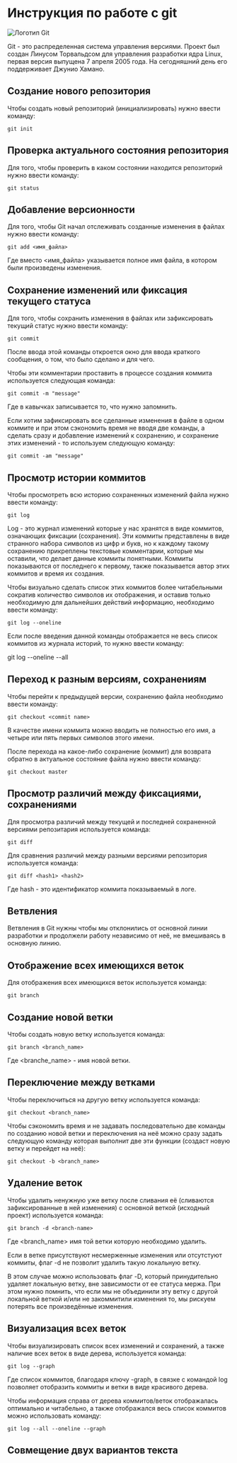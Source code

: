 # **Инструкция по работе с git**

![Логотип Git](git.jpg)

Git - это распределенная система управления версиями. Проект был создан Линусом Торвальдсом для управления разработки ядра Linux, первая версия выпущена 7 апреля 2005 года. На сегодняшний день его поддерживает Джунио Хамано.

## Создание нового репозитория

Чтобы создать новый репозиторий (инициализировать) нужно ввести команду:

    git init  

## Проверка актуального состояния репозитория

Для того, чтобы проверить в каком состоянии находится репозиторий нужно ввести команду:

    git status
    
## Добавление версионности

Для того, чтобы Git начал отслеживать созданные изменения в файлах нужно ввести команду:

    git add <имя_файла>

Где вместо <имя_файла> указывается полное имя файла, в котором были произведены изменения.

## Сохранение изменений или фиксация текущего статуса

Для того, чтобы сохранить изменения в файлах или зафиксировать текущий статус нужно ввести команду:

    git commit

После ввода этой команды откроется окно для ввода краткого сообщения, о том, что было сделано и для чего.

Чтобы эти комментарии проставить в процессе создания коммита используется следующая команда:

    git commit -m "message"

Где в кавычках записывается то, что нужно запомнить.

Если хотим зафиксировать все сделанные изменения в файле в одном коммите и при этом сэкономить время не вводя две команды, а сделать сразу и добавление изменений к сохранению, и сохранение этих изменений - то используем следующую команду:

    git commit -am "message"

## Просмотр истории коммитов

Чтобы просмотреть всю историю сохраненных изменений файла нужно ввести команду:

    git log

Log - это журнал изменений которые у нас хранятся в виде коммитов, означающих фиксации (сохранения). Эти коммиты представлены в виде странного набора символов из цифр и букв, но к каждому такому сохранению прикреплены текстовые комментарии, которые мы оставили, что делает данные коммиты понятными. Коммиты показываются от последнего к первому, также показывается автор этих коммитов и время их создания.

Чтобы визуально сделать список этих коммитов более читабельными сократив количество символов их отображения, и оставив только необходимую для дальнейших действий информацию, необходимо ввести команду:

    git log --oneline

Если после введения данной команды отображается не весь список коммитов из журнала историй, то нужно ввести команду:


git log --oneline --all


## Переход к разным версиям, сохранениям

Чтобы перейти к предыдущей версии, сохранению файла необходимо ввести команду:

    git checkout <commit name>

В качестве имени коммита можно вводить не полностью его имя, а четыре или пять первых символов этого имени.

После перехода на какое-либо сохранение (коммит) для возврата обратно в актуальное состояние файла нужно ввести команду:

    git checkout master

## Просмотр различий между фиксациями, сохранениями

Для просмотра различий между текущей и последней сохраненной версиями репозитария используется команда:

    git diff

Для сравнения различий между разными версиями репозитория используется команда:

    git diff <hash1> <hash2>

Где hash - это идентификатор коммита показываемый в логе.

## Ветвления

Ветвления в Git нужны чтобы мы отклонились от основной линии разработки и продолжели работу независимо от неё, не вмешиваясь в основную линию. 

## Отображение всех имеющихся веток

Для отображения всех имеющихся веток используется команда:

    git branch

## Создание новой ветки

Чтобы создать новую ветку используется команда:

    git branch <branch_name>

Где <branche_name> - имя новой ветки.

## Переключение между ветками
 
Чтобы переключиться на другую ветку используется команда:

    git checkout <branch_name>

Чтобы сэкономить время и не задавать последовательно две команды по созданию новой ветки и переключения на неё можно сразу задать следующую команду которая выполнит две эти функции (создаст новую ветку и перейдет на неё):

    git checkout -b <branch_name>

## Удаление веток

Чтобы удалить ненужную уже ветку после сливания её (сливаются зафиксированные в ней изменения) с основной веткой (исходный проект) используется команда:

    git branch -d <branch-name>

Где <branch_name> имя той ветки которую необходимо удалить.

Если в ветке присутствуют несмерженные изменения или отсутстуют коммиты, флаг -d не позволит удалить такую локальную ветку.

В этом случае можно использовать флаг -D, который принудительно удаляет локальную ветку, вне зависимости от ее статуса мержа. При этом нужно помнить, что если мы не объединили эту ветку с другой локальной веткой и/или не закоммитили изменения то, мы рискуем потерять все произведённые изменения.

## Визуализация всех веток

Чтобы визуализировать список всех изменений и сохранений, а также наличие всех веток в виде дерева, используется команда:

    git log --graph

Где список коммитов, благодаря ключу -graph, в связке с командой log позволяет отобразить коммиты и ветки в виде красивого дерева.

Чтобы информация справа от дерева коммитов/веток отображалась оптимально и читабельно, а также отображался весь список коммитов можно использовать команду:

    git log --all --oneline --graph

## Совмещение двух вариантов текста 







